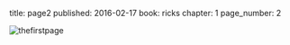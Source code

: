 title: page2
published: 2016-02-17
book: ricks
chapter: 1
page_number: 2

![thefirstpage](../../../static/images/Ricks2.png)
